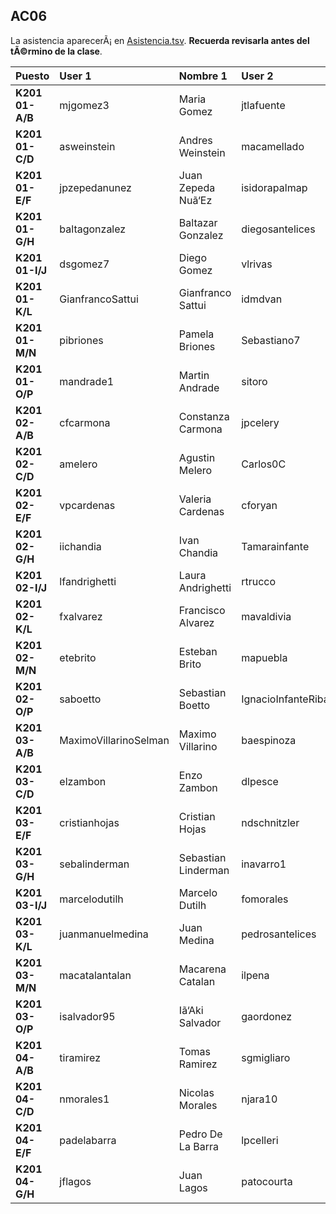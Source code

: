 ## AC06

La asistencia aparecerÃ¡ en [Asistencia.tsv](Asistencia.tsv). **Recuerda revisarla antes del tÃ©rmino de la clase**.

| Puesto | User 1 | Nombre 1 | User 2 | Nombre 2 |
|:-------|:-------|:---------|:-------|:---------|
| **K201 01-A/B** | mjgomez3 | Maria Gomez | jtlafuente | Jose Lafuente |
| **K201 01-C/D** | asweinstein | Andres Weinstein | macamellado | Macarena Mellado |
| **K201 01-E/F** | jpzepedanunez | Juan Zepeda Nuã‘Ez | isidorapalmap | Isidora Palma |
| **K201 01-G/H** | baltagonzalez | Baltazar Gonzalez | diegosantelices | Diego Santelices |
| **K201 01-I/J** | dsgomez7 | Diego Gomez | vlrivas | Valentina Rivas |
| **K201 01-K/L** | GianfrancoSattui | Gianfranco Sattui | idmdvan | Ivan Moreno |
| **K201 01-M/N** | pibriones | Pamela Briones | Sebastiano7 | Sebastian Mohr |
| **K201 01-O/P** | mandrade1 | Martin Andrade | sitoro | Sebastian Toro |
| **K201 02-A/B** | cfcarmona | Constanza Carmona | jpcelery | Jean Celery |
| **K201 02-C/D** | amelero | Agustin Melero | Carlos0C | Carlos Cespedes |
| **K201 02-E/F** | vpcardenas | Valeria Cardenas | cforyan | Cristobal O'Ryan |
| **K201 02-G/H** | iichandia | Ivan Chandia | Tamarainfante | Tamara Infante |
| **K201 02-I/J** | lfandrighetti | Laura Andrighetti | rtrucco | Rodrigo Trucco |
| **K201 02-K/L** | fxalvarez | Francisco Alvarez | mavaldivia | Mauricio Valdivia |
| **K201 02-M/N** | etebrito | Esteban Brito | mapuebla | Mauro Puebla |
| **K201 02-O/P** | saboetto | Sebastian Boetto | IgnacioInfanteRiba | Ignacio Infante |
| **K201 03-A/B** | MaximoVillarinoSelman | Maximo Villarino | baespinoza | Benjamin Espinoza |
| **K201 03-C/D** | elzambon | Enzo Zambon | dlpesce | Dante Pesce |
| **K201 03-E/F** | cristianhojas | Cristian Hojas | ndschnitzler | Natalia Schnitzler |
| **K201 03-G/H** | sebalinderman | Sebastian Linderman | inavarro1 | Isidora Navarro |
| **K201 03-I/J** | marcelodutilh | Marcelo Dutilh | fomorales | Francisco Morales |
| **K201 03-K/L** | juanmanuelmedina | Juan Medina | pedrosantelices | Pedro Santelices |
| **K201 03-M/N** | macatalantalan | Macarena Catalan | ilpena | Ignacio Peã‘A |
| **K201 03-O/P** | isalvador95 | Iã‘Aki Salvador | gaordonez | Gonzalo Ordoã‘Ez |
| **K201 04-A/B** | tiramirez | Tomas Ramirez | sgmigliaro | Sebastian Migliaro |
| **K201 04-C/D** | nmorales1 | Nicolas Morales | njara10 | Nicolas Jara |
| **K201 04-E/F** | padelabarra | Pedro De La Barra | lpcelleri | Loredanna Celleri |
| **K201 04-G/H** | jflagos | Juan Lagos | patocourta | Patricio Court |